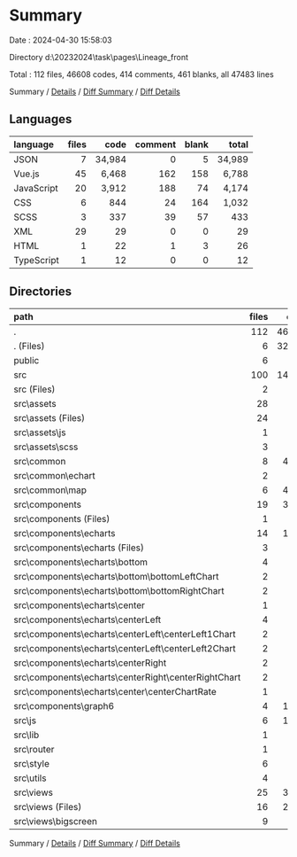 # Summary

Date : 2024-04-30 15:58:03

Directory d:\\20232024\\task\\pages\\Lineage_front

Total : 112 files,  46608 codes, 414 comments, 461 blanks, all 47483 lines

Summary / [Details](details.md) / [Diff Summary](diff.md) / [Diff Details](diff-details.md)

## Languages
| language | files | code | comment | blank | total |
| :--- | ---: | ---: | ---: | ---: | ---: |
| JSON | 7 | 34,984 | 0 | 5 | 34,989 |
| Vue.js | 45 | 6,468 | 162 | 158 | 6,788 |
| JavaScript | 20 | 3,912 | 188 | 74 | 4,174 |
| CSS | 6 | 844 | 24 | 164 | 1,032 |
| SCSS | 3 | 337 | 39 | 57 | 433 |
| XML | 29 | 29 | 0 | 0 | 29 |
| HTML | 1 | 22 | 1 | 3 | 26 |
| TypeScript | 1 | 12 | 0 | 0 | 12 |

## Directories
| path | files | code | comment | blank | total |
| :--- | ---: | ---: | ---: | ---: | ---: |
| . | 112 | 46,608 | 414 | 461 | 47,483 |
| . (Files) | 6 | 32,356 | 0 | 6 | 32,362 |
| public | 6 | 27 | 1 | 3 | 31 |
| src | 100 | 14,225 | 413 | 452 | 15,090 |
| src (Files) | 2 | 81 | 3 | 5 | 89 |
| src\\assets | 28 | 385 | 62 | 59 | 506 |
| src\\assets (Files) | 24 | 24 | 0 | 0 | 24 |
| src\\assets\\js | 1 | 24 | 23 | 2 | 49 |
| src\\assets\\scss | 3 | 337 | 39 | 57 | 433 |
| src\\common | 8 | 4,922 | 53 | 7 | 4,982 |
| src\\common\\echart | 2 | 551 | 3 | 5 | 559 |
| src\\common\\map | 6 | 4,371 | 50 | 2 | 4,423 |
| src\\components | 19 | 3,172 | 86 | 53 | 3,311 |
| src\\components (Files) | 1 | 55 | 1 | 3 | 59 |
| src\\components\\echarts | 14 | 1,678 | 38 | 37 | 1,753 |
| src\\components\\echarts (Files) | 3 | 261 | 6 | 11 | 278 |
| src\\components\\echarts\\bottom | 4 | 706 | 11 | 13 | 730 |
| src\\components\\echarts\\bottom\\bottomLeftChart | 2 | 280 | 2 | 4 | 286 |
| src\\components\\echarts\\bottom\\bottomRightChart | 2 | 426 | 9 | 9 | 444 |
| src\\components\\echarts\\center | 1 | 95 | 2 | 2 | 99 |
| src\\components\\echarts\\centerLeft | 4 | 433 | 18 | 8 | 459 |
| src\\components\\echarts\\centerLeft\\centerLeft1Chart | 2 | 104 | 0 | 4 | 108 |
| src\\components\\echarts\\centerLeft\\centerLeft2Chart | 2 | 329 | 18 | 4 | 351 |
| src\\components\\echarts\\centerRight | 2 | 183 | 1 | 3 | 187 |
| src\\components\\echarts\\centerRight\\centerRightChart | 2 | 183 | 1 | 3 | 187 |
| src\\components\\echarts\\center\\centerChartRate | 1 | 95 | 2 | 2 | 99 |
| src\\components\\graph6 | 4 | 1,439 | 47 | 13 | 1,499 |
| src\\js | 6 | 1,041 | 72 | 41 | 1,154 |
| src\\lib | 1 | 1 | 1 | 1 | 3 |
| src\\router | 1 | 73 | 13 | 6 | 92 |
| src\\style | 6 | 844 | 24 | 164 | 1,032 |
| src\\utils | 4 | 514 | 27 | 20 | 561 |
| src\\views | 25 | 3,192 | 72 | 96 | 3,360 |
| src\\views (Files) | 16 | 2,333 | 55 | 67 | 2,455 |
| src\\views\\bigscreen | 9 | 859 | 17 | 29 | 905 |

Summary / [Details](details.md) / [Diff Summary](diff.md) / [Diff Details](diff-details.md)